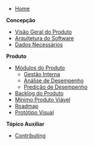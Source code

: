 - [Home](README.md)

**Concepção**

- [Visão Geral do Produto](/concepcao/visao-geral-produto.md)
- [Arquitetura do Software](/concepcao/arquitetura-software.md)
- [Dados Necessários](/concepcao/dados-necessarios.md)

**Produto**

- [Módulos do Produto](/concepcao/modulos-produto.md)
  - [Gestão Interna](/concepcao/gestao-interna.md)
  - [Análise de Desempenho](/concepcao/analise-desempenho.md)
  - [Predição de Desempenho](/concepcao/predicao-desempenho.md)
- [Backlog do Produto](/produto/backlog.md)
- [Mínimo Produto Viável](/produto/mvp.md)
- [Roadmap](/produto/roadmap.md)
- [Protótipo Visual](/produto/prototipo-visual.md)

**Tópico Auxiliar**

- [Contributing](CONTRIBUTING.md)
